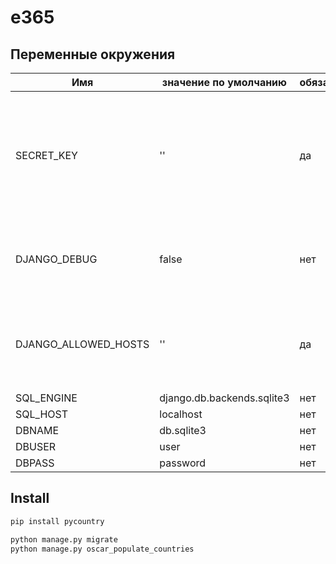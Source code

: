 # e365

## Переменные окружения

| Имя | значение по умолчанию | обязательное | описание |
|-----|-----------------------|--------------|----------|
| SECRET_KEY | '' | да | Секретный ключ для конкретной установки Django. Используется для обеспечения криптографической подписи, и его значение должно быть уникальным и непредсказуемым. |
| DJANGO_DEBUG | false  | нет | Никогда не развертывайте сайт в производстве с включенной DEBUG |
| DJANGO_ALLOWED_HOSTS | '' | да | Список строк, представляющих имена хостов/доменов, которые может обслуживать этот сайт Django. |
| SQL_ENGINE | django.db.backends.sqlite3 | нет | |
| SQL_HOST | localhost | нет | |
| DBNAME | db.sqlite3 | нет | |
| DBUSER | user | нет | |
| DBPASS | password | нет | |

## Install

```sh
pip install pycountry

python manage.py migrate
python manage.py oscar_populate_countries
```

